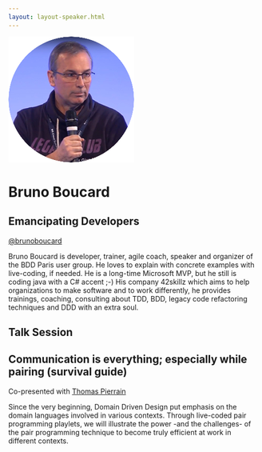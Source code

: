 ```yaml
---
layout: layout-speaker.html
---
```


<div class="container section featured-speaker">
  <div class="row">
    <div class="col-xs-12 col-sm-2 img-container">
      <img class="speaker-page-img" src="../img/speakers/Bruno-Boucard-ON.png">
    </div>
    <div class="col-xs-12 col-sm-10 copy-container">
      <h1 class="speaker-header">Bruno Boucard</h1>
      <h2 class="speaker-subtitle">Emancipating Developers</h2>
      <p class="copy"><a class="speaker-handle" href="https://twitter.com/brunoboucard" target="_blank">@brunoboucard</a></p>
      <p class="copy">Bruno Boucard is developer, trainer, agile coach, speaker and organizer of the BDD Paris user group. He loves to explain with concrete examples with live-coding, if needed. He is a long-time Microsoft MVP, but he still is coding java with a C# accent ;-) His company 42skillz which aims to help organizations to make software and to work differently, he provides trainings, coaching, consulting about TDD, BDD, legacy code refactoring techniques and DDD with an extra soul.</p>
      <h2 class="speaker-subheader">Talk Session</h2>
      <h2 class="speaker-subheader gold">Communication is everything; especially while pairing (survival guide)</h2>
      <p class="copy">Co-presented with <a href="thomas-pierrain.html">Thomas Pierrain</a></p>
      <p class="copy">Since the very beginning, Domain Driven Design put emphasis on the domain languages involved in various contexts. Through live-coded pair programming playlets, we will illustrate the power -and the challenges- of the pair programming technique to become truly efficient at work in different contexts.</p>
      <!--<a class="btn" href="https://ti.to/explore-ddd-conference/2017">Buy Tickets</a>-->
    </div>
  </div>
</div>